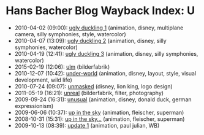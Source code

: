 # Hans Bacher Blog Wayback Index: U

* 2010-04-02 (09:00): [ugly duckling 1](https://web.archive.org/web/https://one1more2time3.wordpress.com/2010/04/02/ugly-duckling-1/) (animation, disney, multiplane camera, silly symphonies, style, watercolor)
* 2010-04-07 (13:09): [ugly duckling 2](https://web.archive.org/web/https://one1more2time3.wordpress.com/2010/04/07/ugly-duckling-2/) (animation, disney, silly symphonies, watercolor)
* 2010-04-19 (12:41): [ugly duckling 3](https://web.archive.org/web/https://one1more2time3.wordpress.com/2010/04/19/ugly-duckling-3/) (animation, disney, silly symphonies, watercolor)
* 2015-02-19 (12:06): [ulm](https://web.archive.org/web/https://one1more2time3.wordpress.com/2015/02/19/ulm/) (bilderfabrik)
* 2010-12-07 (10:42): [under-world](https://web.archive.org/web/https://one1more2time3.wordpress.com/2010/12/07/under-world/) (animation, disney, layout, style, visual development, wild life)
* 2010-07-24 (09:07): [unmasked](https://web.archive.org/web/https://one1more2time3.wordpress.com/2010/07/24/unmasked/) (disney, lion king, logo design)
* 2011-05-19 (16:21): [unreal](https://web.archive.org/web/https://one1more2time3.wordpress.com/2011/05/19/unreal/) (bilderfabrik, filter, photography)
* 2009-09-24 (16:31): [unusual](https://web.archive.org/web/https://one1more2time3.wordpress.com/2009/09/24/unusual/) (animation, disney, donald duck, german expressionism)
* 2009-06-06 (10:37): [up in the sky](https://web.archive.org/web/https://one1more2time3.wordpress.com/2009/06/06/up-in-the-sky-2/) (animation, fleischer, superman)
* 2008-10-31 (15:31): [up in the sky…](https://web.archive.org/web/https://one1more2time3.wordpress.com/2008/10/31/up-in-the-sky/) (animation, fleischer, superman)
* 2009-10-13 (08:39): [update 1](https://web.archive.org/web/https://one1more2time3.wordpress.com/2009/10/13/update-1/) (animation, paul julian, WB)